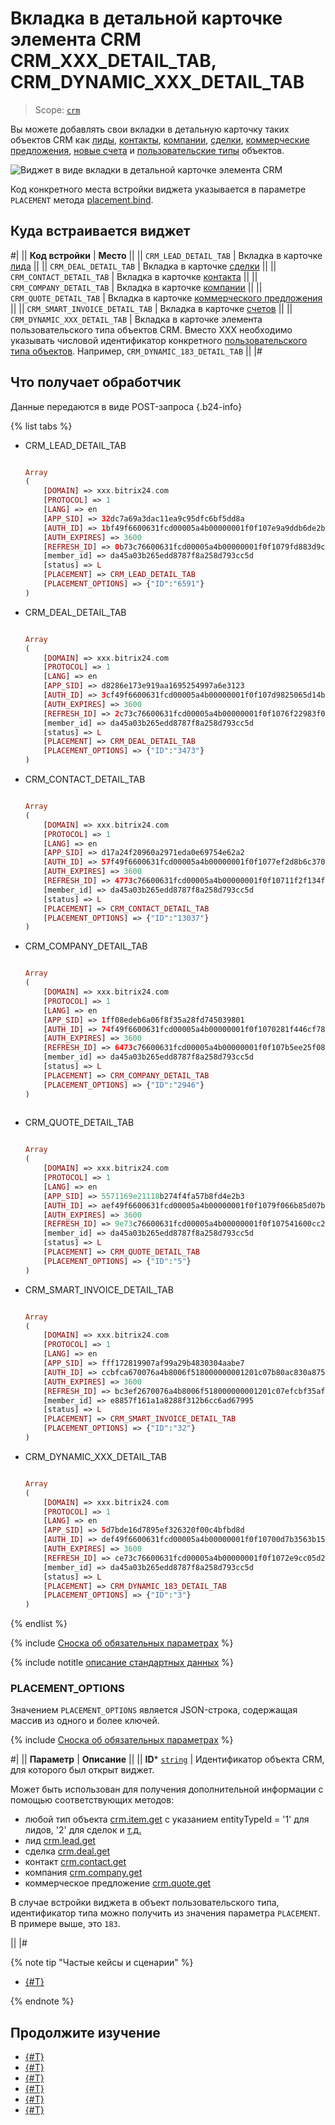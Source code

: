 # Вкладка в детальной карточке элемента CRM CRM_XXX_DETAIL_TAB, CRM_DYNAMIC_XXX_DETAIL_TAB

> Scope: [`crm`](../../scopes/permissions.md)


Вы можете добавлять свои вкладки в детальную карточку таких объектов CRM как [лиды](../../crm/leads/index.md), [контакты](../../crm/contacts/index.md), [компании](../../crm/companies/index.md), [сделки](../../crm/deals/index.md), [коммерческие предложения](../../crm/quote/index.md), [новые счета](../../crm/universal/invoice.md) и [пользовательские типы](../../crm/universal/index.md) объектов.

![Виджет в виде вкладки в детальной карточке элемента CRM](./_images/CRM_DEAL_DETAIL_TAB.png "Виджет в виде вкладки в детальной карточке элемента CRM")

Код конкретного места встройки виджета указывается в параметре `PLACEMENT` метода [placement.bind](../placement-bind.md).

## Куда встраивается виджет

#|
|| **Код встройки** | **Место** ||
|| `CRM_LEAD_DETAIL_TAB` | Вкладка в карточке [лида](../../crm/leads/index.md) ||
|| `CRM_DEAL_DETAIL_TAB` | Вкладка в карточке [сделки](../../crm/deals/index.md) ||
|| `CRM_CONTACT_DETAIL_TAB` | Вкладка в карточке [контакта](../../crm/contacts/index.md) ||
|| `CRM_COMPANY_DETAIL_TAB` | Вкладка в карточке [компании](../../crm/companies/index.md) ||
|| `CRM_QUOTE_DETAIL_TAB` | Вкладка в карточке [коммерческого предложения](../../crm/quote/index.md) ||
|| `CRM_SMART_INVOICE_DETAIL_TAB` | Вкладка в карточке [счетов](../../crm/universal/invoice.md) ||
|| `CRM_DYNAMIC_XXX_DETAIL_TAB` | Вкладка в карточке элемента пользовательского типа объектов CRM. Вместо XXX необходимо указывать числовой идентификатор конкретного [пользовательского типа объектов](../../crm/universal/index.md). Например, `CRM_DYNAMIC_183_DETAIL_TAB` ||
|#

## Что получает обработчик

Данные передаются в виде POST-запроса {.b24-info}

{% list tabs %}

- CRM_LEAD_DETAIL_TAB

    ```php

    Array
    (
        [DOMAIN] => xxx.bitrix24.com
        [PROTOCOL] => 1
        [LANG] => en
        [APP_SID] => 32dc7a69a3dac11ea9c95dfc6bf5dd8a
        [AUTH_ID] => 1bf49f6600631fcd00005a4b00000001f0f107e9a9ddb6de2bd5f7856ac587b492adb4
        [AUTH_EXPIRES] => 3600
        [REFRESH_ID] => 0b73c76600631fcd00005a4b00000001f0f1079fd883d9c43bf4abf545709c61eb8f69
        [member_id] => da45a03b265edd8787f8a258d793cc5d
        [status] => L
        [PLACEMENT] => CRM_LEAD_DETAIL_TAB
        [PLACEMENT_OPTIONS] => {"ID":"6591"}
    )

    ```

- CRM_DEAL_DETAIL_TAB

    ```php

    Array
    (
        [DOMAIN] => xxx.bitrix24.com
        [PROTOCOL] => 1
        [LANG] => en
        [APP_SID] => d8286e173e919aa1695254997a6e3123
        [AUTH_ID] => 3cf49f6600631fcd00005a4b00000001f0f107d9825065d14b0d269c63cdaa0bb1967d
        [AUTH_EXPIRES] => 3600
        [REFRESH_ID] => 2c73c76600631fcd00005a4b00000001f0f1076f22983f060e8e14120e47cbc2c227a0
        [member_id] => da45a03b265edd8787f8a258d793cc5d
        [status] => L
        [PLACEMENT] => CRM_DEAL_DETAIL_TAB
        [PLACEMENT_OPTIONS] => {"ID":"3473"}
    )

    ```

- CRM_CONTACT_DETAIL_TAB

    ```php

    Array
    (
        [DOMAIN] => xxx.bitrix24.com
        [PROTOCOL] => 1
        [LANG] => en
        [APP_SID] => d17a24f20960a2971eda0e69754e62a2
        [AUTH_ID] => 57f49f6600631fcd00005a4b00000001f0f1077ef2d8b6c37097b8985bb7fb4948d1e8
        [AUTH_EXPIRES] => 3600
        [REFRESH_ID] => 4773c76600631fcd00005a4b00000001f0f10711f2f134f53a44072e44b61677961fac
        [member_id] => da45a03b265edd8787f8a258d793cc5d
        [status] => L
        [PLACEMENT] => CRM_CONTACT_DETAIL_TAB
        [PLACEMENT_OPTIONS] => {"ID":"13037"}
    )

    ```

- CRM_COMPANY_DETAIL_TAB

    ```php

    Array
    (
        [DOMAIN] => xxx.bitrix24.com
        [PROTOCOL] => 1
        [LANG] => en
        [APP_SID] => 1ff08edeb6a06f8f35a28fd745039801
        [AUTH_ID] => 74f49f6600631fcd00005a4b00000001f0f1070281f446cf788ea6bd54f8420750aaea
        [AUTH_EXPIRES] => 3600
        [REFRESH_ID] => 6473c76600631fcd00005a4b00000001f0f107b5ee25f08705b5f616a23e2130eb7fad
        [member_id] => da45a03b265edd8787f8a258d793cc5d
        [status] => L
        [PLACEMENT] => CRM_COMPANY_DETAIL_TAB
        [PLACEMENT_OPTIONS] => {"ID":"2946"}
    )
        
    ```

- CRM_QUOTE_DETAIL_TAB

    ```php

    Array
    (
        [DOMAIN] => xxx.bitrix24.com
        [PROTOCOL] => 1
        [LANG] => en
        [APP_SID] => 5571169e21118b274f4fa57b8fd4e2b3
        [AUTH_ID] => aef49f6600631fcd00005a4b00000001f0f1079f066b85d07bc74dc9f4372d83152d70
        [AUTH_EXPIRES] => 3600
        [REFRESH_ID] => 9e73c76600631fcd00005a4b00000001f0f107541600cc2176b7d270db8ab3f1eecfcf
        [member_id] => da45a03b265edd8787f8a258d793cc5d
        [status] => L
        [PLACEMENT] => CRM_QUOTE_DETAIL_TAB
        [PLACEMENT_OPTIONS] => {"ID":"5"}
    )
    
    ```

- CRM_SMART_INVOICE_DETAIL_TAB

    ```php

    Array
    (
        [DOMAIN] => xxx.bitrix24.com
        [PROTOCOL] => 1
        [LANG] => en
        [APP_SID] => fff172819907af99a29b4830304aabe7
        [AUTH_ID] => ccbfca670076a4b8006f518000000001201c07b80ac830a875756c6c0c9073bec005c5
        [AUTH_EXPIRES] => 3600
        [REFRESH_ID] => bc3ef2670076a4b8006f518000000001201c07efcbf35af9b89bb15ea3ab8e7223fe49
        [member_id] => e8857f161a1a8288f312b6cc6ad67995
        [status] => L
        [PLACEMENT] => CRM_SMART_INVOICE_DETAIL_TAB
        [PLACEMENT_OPTIONS] => {"ID":"32"}
    )
    
    ```

- CRM_DYNAMIC_XXX_DETAIL_TAB

    ```php

    Array
    (
        [DOMAIN] => xxx.bitrix24.com
        [PROTOCOL] => 1
        [LANG] => en
        [APP_SID] => 5d7bde16d7895ef326320f00c4bfbd8d
        [AUTH_ID] => def49f6600631fcd00005a4b00000001f0f10700d7b3563b156732e94917116f0a81a1
        [AUTH_EXPIRES] => 3600
        [REFRESH_ID] => ce73c76600631fcd00005a4b00000001f0f1072e9cc05d2796e9b91abaa262fc98bdf9
        [member_id] => da45a03b265edd8787f8a258d793cc5d
        [status] => L
        [PLACEMENT] => CRM_DYNAMIC_183_DETAIL_TAB
        [PLACEMENT_OPTIONS] => {"ID":"3"}
    )
    
    ```

{% endlist %}

{% include [Сноска об обязательных параметрах](../../../_includes/required.md) %}

{% include notitle [описание стандартных данных](../_includes/widget_data.md) %}

### PLACEMENT_OPTIONS

Значением `PLACEMENT_OPTIONS` является JSON-строка, содержащая массив из одного и более ключей.

{% include [Сноска об обязательных параметрах](../../../_includes/required.md) %}

#|
|| **Параметр** | **Описание** ||
|| **ID***
[`string`](../../data-types.md) | Идентификатор объекта CRM, для которого был открыт виджет.

Может быть использован для получения дополнительной информации с помощью соответствующих методов:

- любой тип объекта [crm.item.get](../../crm/universal/crm-item-get.md) с указанием entityTypeId = '1' для лидов, '2' для сделок и [т.д.](../../crm/data-types.md#object_type)
- лид [crm.lead.get](../../crm/leads/crm-lead-get.md)
- сделка [crm.deal.get](../../crm/deals/crm-deal-get.md)
- контакт [crm.contact.get](../../crm/contacts/crm-contact-get.md)
- компания [crm.company.get](../../crm/companies/crm-company-get.md)
- коммерческое предложение [crm.quote.get](../../crm/quote/crm-quote-get.md)
 
В случае встройки виджета в объект пользовательского типа, идентификатор типа можно получить из значения параметра `PLACEMENT`. В примере выше, это `183`.

||
|#

{% note tip "Частые кейсы и сценарии" %}

- [{#T}](../../../tutorials/crm/crm-widgets/widget-as-detail-tab.md)

{% endnote %}

## Продолжите изучение

- [{#T}](../placement-bind.md)
- [{#T}](../ui-interaction/index.md)
- [{#T}](../ui-interaction/crm-card.md)
- [{#T}](../../interactivity/index.md)
- [{#T}](../open-application.md)
- [{#T}](../open-path.md)
